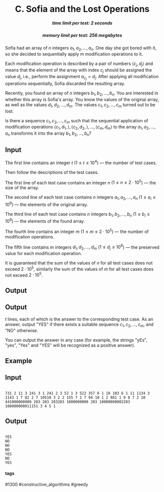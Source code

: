<h1 style='text-align: center;'> C. Sofia and the Lost Operations</h1>

<h5 style='text-align: center;'>time limit per test: 2 seconds</h5>
<h5 style='text-align: center;'>memory limit per test: 256 megabytes</h5>

Sofia had an array of $n$ integers $a_1, a_2, \ldots, a_n$. One day she got bored with it, so she decided to sequentially apply $m$ modification operations to it.

Each modification operation is described by a pair of numbers $\langle c_j, d_j \rangle$ and means that the element of the array with index $c_j$ should be assigned the value $d_j$, i.e., perform the assignment $a_{c_j} = d_j$. After applying all modification operations sequentially, Sofia discarded the resulting array.

Recently, you found an array of $n$ integers $b_1, b_2, \ldots, b_n$. You are interested in whether this array is Sofia's array. You know the values of the original array, as well as the values $d_1, d_2, \ldots, d_m$. The values $c_1, c_2, \ldots, c_m$ turned out to be lost.

Is there a sequence $c_1, c_2, \ldots, c_m$ such that the sequential application of modification operations $\langle c_1, d_1, \rangle, \langle c_2, d_2, \rangle, \ldots, \langle c_m, d_m \rangle$ to the array $a_1, a_2, \ldots, a_n$ transforms it into the array $b_1, b_2, \ldots, b_n$?

## Input

The first line contains an integer $t$ ($1 \le t \le 10^4$) — the number of test cases.

Then follow the descriptions of the test cases.

The first line of each test case contains an integer $n$ ($1 \le n \le 2 \cdot 10^5$) — the size of the array.

The second line of each test case contains $n$ integers $a_1, a_2, \ldots, a_n$ ($1 \le a_i \le 10^9$) — the elements of the original array.

The third line of each test case contains $n$ integers $b_1, b_2, \ldots, b_n$ ($1 \le b_i \le 10^9$) — the elements of the found array.

The fourth line contains an integer $m$ ($1 \le m \le 2 \cdot 10^5$) — the number of modification operations.

The fifth line contains $m$ integers $d_1, d_2, \ldots, d_m$ ($1 \le d_j \le 10^9$) — the preserved value for each modification operation.

It is guaranteed that the sum of the values of $n$ for all test cases does not exceed $2 \cdot 10^5$, similarly the sum of the values of $m$ for all test cases does not exceed $2 \cdot 10^5$.

## Output

## Output

 $t$ lines, each of which is the answer to the corresponding test case. As an answer, output "YES" if there exists a suitable sequence $c_1, c_2, \ldots, c_m$, and "NO" otherwise.

You can output the answer in any case (for example, the strings "yEs", "yes", "Yes" and "YES" will be recognized as a positive answer).

## Example

## Input


```

731 2 11 3 241 3 1 241 2 3 52 1 3 522 357 6 1 10 103 6 1 11 1134 3 1143 1 7 82 2 7 10510 3 2 2 155 7 1 7 94 10 1 2 981 1 9 8 7 2 10 441000000000 203 203 203203 1000000000 203 10000000002203 100000000011151 3 4 5 1
```
## Output


```

YES
NO
NO
NO
YES
NO
YES

```


#### tags 

#1300 #constructive_algorithms #greedy 